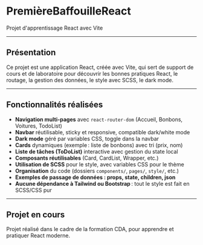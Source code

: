 # PremièreBaffouilleReact

Projet d'apprentissage React avec Vite

---

## Présentation

Ce projet est une application React, créée avec Vite, qui sert de support de cours et de laboratoire pour découvrir les bonnes pratiques React, le routage, la gestion des données, le style avec SCSS, le dark mode.

---

## Fonctionnalités réalisées

- **Navigation multi-pages** avec `react-router-dom` (Accueil, Bonbons, Voitures, TodoList)
- **Navbar** réutilisable, sticky et responsive, compatible dark/white mode
- **Dark mode** géré par variables CSS, toggle dans la navbar
- **Cards** dynamiques (exemple : liste de bonbons) avec tri (prix, nom)
- **Liste de tâches (ToDoList)** interactive avec gestion du state local
- **Composants réutilisables** (Card, CardList, Wrapper, etc.)
- **Utilisation de SCSS** pour le style, avec variables CSS pour le thème
- **Organisation** du code (dossiers `components/`, `pages/`, `style/`, etc.)
- **Exemples de passage de données : props, state, children, json**
- **Aucune dépendance à Tailwind ou Bootstrap** : tout le style est fait en SCSS/CSS pur

---

## Projet en cours

Projet réalisé dans le cadre de la formation CDA, pour apprendre et pratiquer React moderne.
